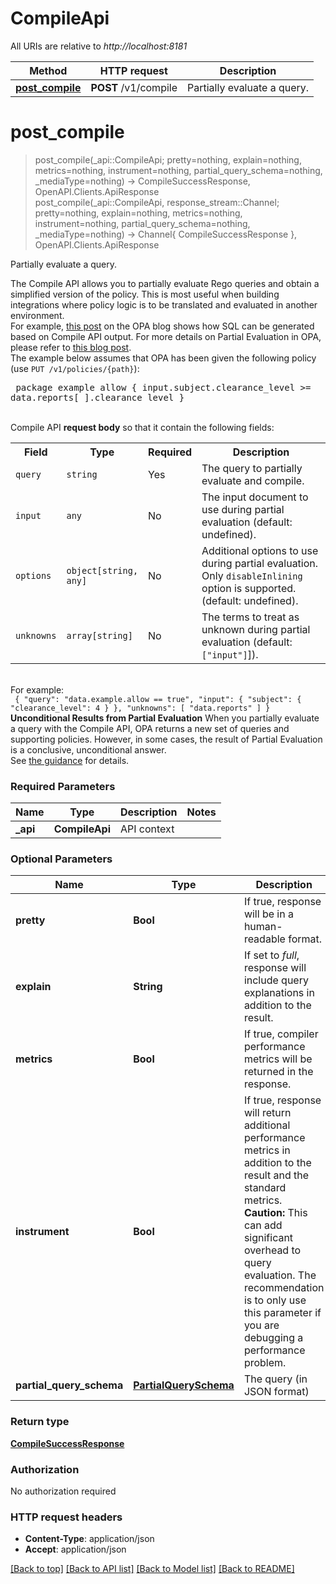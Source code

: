 # CompileApi

All URIs are relative to *http://localhost:8181*

Method | HTTP request | Description
------------- | ------------- | -------------
[**post_compile**](CompileApi.md#post_compile) | **POST** /v1/compile | Partially evaluate a query.


# **post_compile**
> post_compile(_api::CompileApi; pretty=nothing, explain=nothing, metrics=nothing, instrument=nothing, partial_query_schema=nothing, _mediaType=nothing) -> CompileSuccessResponse, OpenAPI.Clients.ApiResponse <br/>
> post_compile(_api::CompileApi, response_stream::Channel; pretty=nothing, explain=nothing, metrics=nothing, instrument=nothing, partial_query_schema=nothing, _mediaType=nothing) -> Channel{ CompileSuccessResponse }, OpenAPI.Clients.ApiResponse

Partially evaluate a query.

The Compile API allows you to partially evaluate Rego queries and obtain a simplified version of the policy. This is most useful when building integrations where policy logic is to be translated and evaluated in another environment. <br/> For example, [this post](https://blog.openpolicyagent.org/write-policy-in-opa-enforce-policy-in-sql-d9d24db93bf4) on the OPA blog shows how SQL can be generated based on Compile API output. For more details on Partial Evaluation in OPA, please refer to [this blog post](https://blog.openpolicyagent.org/partial-evaluation-162750eaf422). <br/> The example below assumes that OPA has been given the following policy (use `PUT /v1/policies/{path}`): <br/> <pre> package example allow {   input.subject.clearance_level >= data.reports[_].clearance_level } </pre> <br/> Compile API **request body** so that it contain the following fields: <br/> <table> <tr><th>Field</th><th>Type</th><th>Required</th><th>Description</th></tr> <tr><td><code>query</code></td><td><code>string</code></td><td>Yes</td><td>The query to partially evaluate and compile.</td></tr> <tr><td><code>input</code></td><td><code>any</code></td><td>No</td><td>The input document to use during partial evaluation (default: undefined).</td></tr> <tr><td><code>options</code></td><td><code>object[string, any]</code></td><td>No</td><td>Additional options to use during partial evaluation. Only <code>disableInlining</code> option is supported. (default: undefined).</td></tr> <tr><td><code>unknowns</code></td><td><code>array[string]</code></td><td>No</td><td>The terms to treat as unknown during partial evaluation (default: <code>[\"input\"]</code>]).</td></tr> </table> <br/> For example: <br/> <code> {   \"query\": \"data.example.allow == true\",   \"input\": {     \"subject\": {       \"clearance_level\": 4     }   },   \"unknowns\": [     \"data.reports\"     ] } </code> <br/> <b>Unconditional Results from Partial Evaluation</b> When you partially evaluate a query with the Compile API, OPA returns a new set of queries and supporting policies. However, in some cases, the result of Partial Evaluation is a conclusive, unconditional answer. <br/> See [the guidance](https://www.openpolicyagent.org/docs/latest/rest-api/#unconditional-results-from-partial-evaluation) for details.

### Required Parameters

Name | Type | Description  | Notes
------------- | ------------- | ------------- | -------------
 **_api** | **CompileApi** | API context | 

### Optional Parameters

Name | Type | Description  | Notes
------------- | ------------- | ------------- | -------------
 **pretty** | **Bool**| If true, response will be in a human-readable format. | [default to nothing]
 **explain** | **String**| If set to *full*, response will include query explanations in addition to the result. | [default to nothing]
 **metrics** | **Bool**| If true, compiler performance metrics will be returned in the response. | [default to nothing]
 **instrument** | **Bool**| If true, response will return additional performance metrics in addition to the result and the standard metrics.  **Caution:** This can add significant overhead to query evaluation. The recommendation is to only use this parameter if you are debugging a performance problem. | [default to nothing]
 **partial_query_schema** | [**PartialQuerySchema**](PartialQuerySchema.md)| The query (in JSON format) | 

### Return type

[**CompileSuccessResponse**](CompileSuccessResponse.md)

### Authorization

No authorization required

### HTTP request headers

 - **Content-Type**: application/json
 - **Accept**: application/json

[[Back to top]](#) [[Back to API list]](../README.md#api-endpoints) [[Back to Model list]](../README.md#models) [[Back to README]](../README.md)

